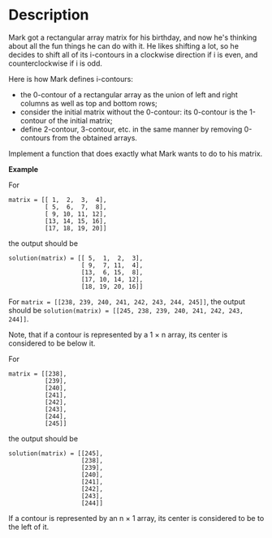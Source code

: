 # Description

Mark got a rectangular array matrix for his birthday, and now he's thinking about all the fun things he can do with it. He likes shifting a lot, so he decides to shift all of its i-contours in a clockwise direction if i is even, and counterclockwise if i is odd.

Here is how Mark defines i-contours:
- the 0-contour of a rectangular array as the union of left and right columns as well as top and bottom rows;
- consider the initial matrix without the 0-contour: its 0-contour is the 1-contour of the initial matrix;
- define 2-contour, 3-contour, etc. in the same manner by removing 0-contours from the obtained arrays.

Implement a function that does exactly what Mark wants to do to his matrix.

**Example**

For

```
matrix = [[ 1,  2,  3,  4],
          [ 5,  6,  7,  8],
          [ 9, 10, 11, 12],
          [13, 14, 15, 16],
          [17, 18, 19, 20]]
```

the output should be

```
solution(matrix) = [[ 5,  1,  2,  3],
                    [ 9,  7, 11,  4],
                    [13,  6, 15,  8],
                    [17, 10, 14, 12],
                    [18, 19, 20, 16]]
```

For `matrix = [[238, 239, 240, 241, 242, 243, 244, 245]]`, the output should be `solution(matrix) = [[245, 238, 239, 240, 241, 242, 243, 244]]`.

Note, that if a contour is represented by a 1 × n array, its center is considered to be below it.

For

```
matrix = [[238],
          [239],
          [240],
          [241],
          [242],
          [243],
          [244],
          [245]]
```

the output should be

```
solution(matrix) = [[245],
                    [238],
                    [239],
                    [240],
                    [241],
                    [242],
                    [243],
                    [244]]
```

If a contour is represented by an n × 1 array, its center is considered to be to the left of it.